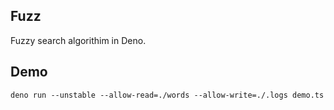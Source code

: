 ## Fuzz

Fuzzy search algorithim in Deno.

## Demo

```
deno run --unstable --allow-read=./words --allow-write=./.logs demo.ts
```
